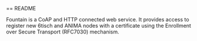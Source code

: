 == README

Fountain is a CoAP and HTTP connected web service.
It provides access to register new 6tisch and ANIMA nodes with a certificate
using the Enrollment over Secure Transport (RFC7030) mechanism.

